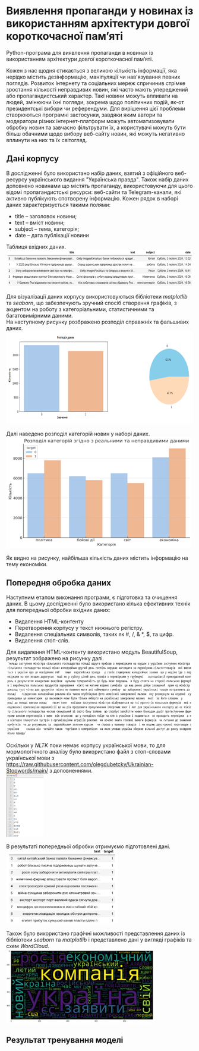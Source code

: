 # Виявлення пропаганди у новинах із використанням архітектури довгої короткочасної пам’яті                                                
Python-програма для виявлення пропаганди в новинах із використанням архітектури довгої короткочасної пам’яті.

Кожен з нас щодня стикається з великою кількість інформації, яка нерідко містить дезінформацію, маніпуляції чи нав'язування певних поглядів. Розвиток Інтернету та соціальних мереж спричинив стрімке зростання кількості неправдивих новин, які часто мають упереджений або пропагандистський характер. Такі новини можуть впливати на людей, змінюючи їхні погляди, зокрема щодо політичних подій, як-от президентські вибори чи референдуми.
Для вирішення цієї проблеми створюються програмні застосунки, завдяки яким автори та модератори різних інтернет-платформ можуть автоматизовувати обробку новин та завчасно фільтрувати їх, а користувачі можуть бути більш обачними щодо вибору веб-сайту новин, які можуть негативно вплинути на них та їх світогляд.

## Дані корпусу
В дослідженні було використано набір даних, взятий з офіційного веб-ресурсу українського видання "Українська правда". Також набір даних доповнено новинами що містять пропаганду, використовуючи для цього відомі пропагандистські ресурси: веб-сайти та Telegram-канали, які активно публікують спотворену інформацію.
Кожен рядок в наборі даних характеризується такими полями:
- title – заголовок новини;
- text – вміст новини;
- subject – тема, категорія;
- date – дата публікації новини

Таблиця вхідних даних.
<br>
<img src="https://github.com/AndriyPlekan/PropagandaDetectionInNews/blob/main/assets/data.png" alt="Data per category" width="500" height="100">

Для візуалізації даних корпусу використовуються бібліотеки _matplotlib_ та _seaborn_, що забезпечують зручний спосіб створення графіків, з акцентом на роботу з категоріальними, статистичними та багатовимірними даними.	
На наступному рисунку розбражено розподіл справжніх та фальшивих даних.
<br>
<img src="https://github.com/AndriyPlekan/PropagandaDetectionInNews/blob/main/assets/dataDistribution.png" alt="Data per category" width="700" height="250">

Далі наведено розподіл категорій новин у наборі даних.<br>
<img src="https://github.com/AndriyPlekan/PropagandaDetectionInNews/blob/main/assets/dataPerCategory.png" alt="Data per category" width="500" height="300">

Як видно на рисунку, найбільша кількість даних містить інформацію на тему економіки.

## Попередня обробка даних
Наступним етапом виконання програми, є підготовка та очищення даних. 
В цьому дослідженні було використано кілька ефективних технік для попередньої обробки вхідних даних:
-	Видалення HTML-контенту
-	Перетворення корпусу у текст нижнього регістру. 
-	Видалення спеціальних символів, таких як #, /, & *, $, та цифр.
-	Видалення стоп-слів.

Для видалення HTML-контенту використано модуль BeautifulSoup, результат зображено на рисунку далі.<br>
<img src="https://github.com/AndriyPlekan/PropagandaDetectionInNews/blob/main/assets/dataAfterCleanUp.png" alt="Data per category" width="700" height="200">

Оскільки у _NLTK_ поки немає корпусу української мови, то для мормологічного аналізу було використано файл з стоп-словами української мови з https://raw.githubusercontent.com/olegdubetcky/Ukrainian-Stopwords/main/ з доповненнями.<br>
<img src="https://github.com/AndriyPlekan/PropagandaDetectionInNews/blob/main/assets/stopWords.png" alt="Data per category" width="100" height="170">

В результаті попередньої обробки отримуємо підготовлені дані.<br>
<img src="https://github.com/AndriyPlekan/PropagandaDetectionInNews/blob/main/assets/cleanedUpData.png" alt="Data per category" width="300" height="200">

Також було використано графічні можливості представлення даних із бібліотеки _seaborn_ та _matplotlib_ і представлено дані у вигляді графіків та схем _WordCloud_.<br>
<img src="https://github.com/AndriyPlekan/PropagandaDetectionInNews/blob/main/assets/wordCloud.png" alt="Data per category" width="400" height="200">
## Результат тренування моделі

